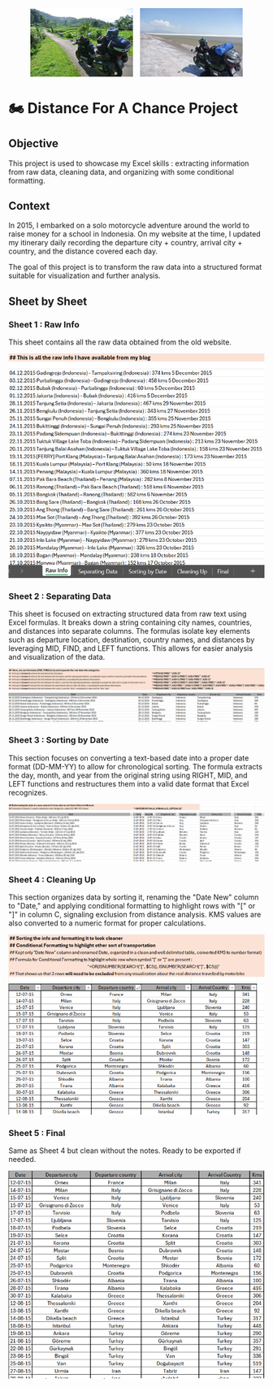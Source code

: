 <p align="center">
  <img src="https://github.com/Dympo/dympo/blob/main/images/DSC_58390.jpg?raw=true" alt="Florian Dumas - Data Analyst | SQL Developer" width="40%" style="margin-right: 10px;" />
  <img src="https://github.com/Dympo/dympo/blob/main/images/DSC_4211.JPG?raw=true" alt="Second Image" width="40%" />
</p>

# 🏍️ Distance For A Chance Project

## Objective

This project is used to showcase my Excel skills : extracting information from raw data, cleaning data, and organizing with some conditional formatting.

## Context

In 2015, I embarked on a solo motorcycle adventure around the world to raise money for a school in Indonesia. On my website at the time, I updated my itinerary daily recording the departure city + country, arrival city + country, and the distance covered each day.

The goal of this project is to transform the raw data into a structured format suitable for visualization and further analysis.

## Sheet by Sheet 

### Sheet 1 : Raw Info

This sheet contains all the raw data obtained from the old website.

![DFAC Image](https://github.com/Dympo/dympo/blob/main/images/DFAC_1.png?raw=true)

### Sheet 2 : Separating Data

This sheet is focused on extracting structured data from raw text using Excel formulas. It breaks down a string containing city names, countries, and distances into separate columns. The formulas isolate key elements such as departure location, destination, country names, and distances by leveraging MID, FIND, and LEFT functions. This allows for easier analysis and visualization of the data.

![DFAC Image](https://github.com/Dympo/dympo/blob/main/images/DFAC_2.png?raw=true)

### Sheet 3 : Sorting by Date

This section focuses on converting a text-based date into a proper date format (DD-MM-YY) to allow for chronological sorting. The formula extracts the day, month, and year from the original string using RIGHT, MID, and LEFT functions and restructures them into a valid date format that Excel recognizes.

![DFAC Image](https://github.com/Dympo/dympo/blob/main/images/DFAC_3.png?raw=true)

### Sheet 4 : Cleaning Up

This section organizes data by sorting it, renaming the "Date New" column to "Date," and applying conditional formatting to highlight rows with "[" or "]" in column C, signaling exclusion from distance analysis. KMS values are also converted to a numeric format for proper calculations.

![DFAC Image](https://github.com/Dympo/dympo/blob/main/images/DFAC_4.png?raw=true)

### Sheet 5 : Final

Same as Sheet 4 but clean without the notes. Ready to be exported if needed.

![DFAC Image](https://github.com/Dympo/dympo/blob/main/images/DFAC_5.png?raw=true)
